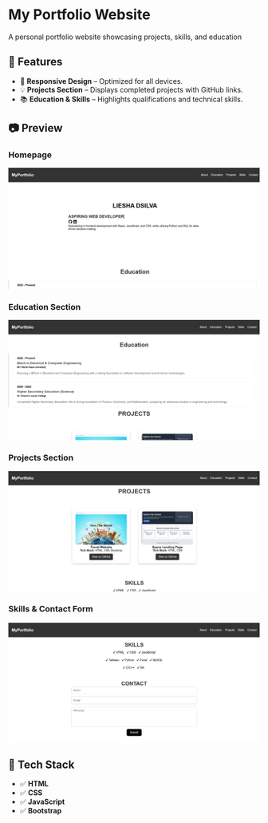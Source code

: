 # My Portfolio Website  

A personal portfolio website showcasing projects, skills, and education 

## 🌟 Features  
- 🎨 **Responsive Design** – Optimized for all devices.  
- 💡 **Projects Section** – Displays completed projects with GitHub links.  
- 📚 **Education & Skills** – Highlights qualifications and technical skills.  

## 📷 Preview  

### **Homepage**  
![Homepage](images/1.png)  

### **Education Section**  
![Projects](images/2.png)  

### **Projects Section**  
![Skills](images/3.png)  

### **Skills & Contact Form**  
![Contact Form](images/4.png)  

## 🔧 Tech Stack  
- ✅ **HTML**  
- ✅ **CSS**  
- ✅ **JavaScript**
- ✅ **Bootstrap**
